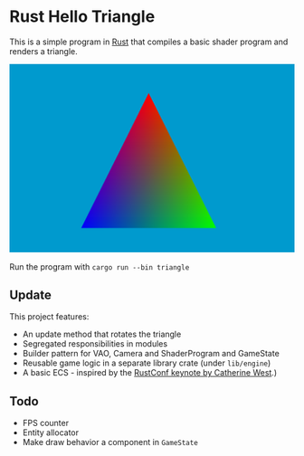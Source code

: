 # Rust Hello Triangle

This is a simple program in [Rust](https://www.rust-lang.org/en-US/) that compiles a basic shader program and renders a triangle.

![Render output](https://github.com/peerhenry/rust_hello_triangle/blob/master/Capture.PNG)

Run the program with `cargo run --bin triangle`

## Update

This project features:
- An update method that rotates the triangle
- Segregated responsibilities in modules
- Builder pattern for VAO, Camera and ShaderProgram and GameState
- Reusable game logic in a separate library crate (under `lib/engine`)
- A basic ECS - inspired by the [RustConf keynote by Catherine West](https://www.youtube.com/watch?v=aKLntZcp27M).)

## Todo

- FPS counter
- Entity allocator
- Make draw behavior a component in `GameState`